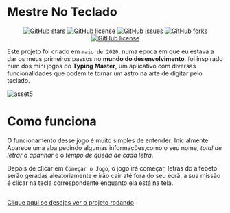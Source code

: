 # Mestre No Teclado
<p align="center">
<a href="https://github.com/Francisco-Fetapi/Mestre-no-teclado/stargazers"><img alt="GitHub stars" src="https://img.shields.io/github/stars/Francisco-Fetapi/Mestre-no-teclado?style=plastic"></a>
<a href="https://github.com/Francisco-Fetapi/Mestre-no-teclado"><img alt="GitHub license" src="https://img.shields.io/badge/Exercise-For%20trainning-orange"></a>
<a href="https://github.com/Francisco-Fetapi/Mestre-no-teclado/issues"><img alt="GitHub issues" src="https://img.shields.io/github/issues/Francisco-Fetapi/Mestre-no-teclado?style=plastic"></a>
<a href="https://github.com/Francisco-Fetapi/Mestre-no-teclado/network"><img alt="GitHub forks" src="https://img.shields.io/github/forks/Francisco-Fetapi/Mestre-no-teclado?style=plastic"></a>
<a href="https://github.com/Francisco-Fetapi/Mestre-no-teclado"><img alt="GitHub license" src="https://img.shields.io/github/license/Francisco-Fetapi/Mestre-no-teclado?style=plastic"></a>
</p>

Este projeto foi criado em `maio de 2020`, numa época em que eu estava a dar os meus primeiros passos no **mundo do desenvolvimento**, foi inspirado num dos mini jogos do **Typing Master**, um aplicativo com diversas funcionalidades que podem te tornar um astro na arte de digitar pelo teclado.

![asset5](https://user-images.githubusercontent.com/74926014/175072844-7270864a-a643-4a5e-998e-b238df062717.PNG)

<!-- IMAGEM PRINCIPAL -->

# Como funciona

O funcionamento desse jogo é muito simples de entender: Inicialmente Aparece uma aba pedindo algumas informações,como o seu nome, _total de letrar a apanhar_ e o _tempo de queda de cada letra_.

Depois de clicar em `Começar o Jogo`, o jogo irá começar, letras do alfebeto serão geradas aleatoriamente e irão cair até fora do seu ecrã, a sua missão é clicar na tecla correspondente enquanto ela está na tela.

##

<a href="https://francisco-fetapi.github.io/Mestre-no-teclado/">Clique aqui se desejas ver o projeto rodando</a>

